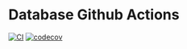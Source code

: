 # Database Github Actions
[![CI](https://github.com/atharva-bhange/database-github-actions/actions/workflows/CI.yml/badge.svg?branch=main)](https://github.com/atharva-bhange/database-github-actions/actions/workflows/CI.yml)
[![codecov](https://codecov.io/gh/atharva-bhange/database-github-actions/branch/main/graph/badge.svg?token=XL1GDLQ8Y5)](https://codecov.io/gh/atharva-bhange/database-github-actions)